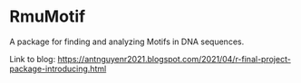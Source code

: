 # RmuMotif

A package for finding and analyzing Motifs in DNA sequences.

Link to blog:
https://antnguyenr2021.blogspot.com/2021/04/r-final-project-package-introducing.html
